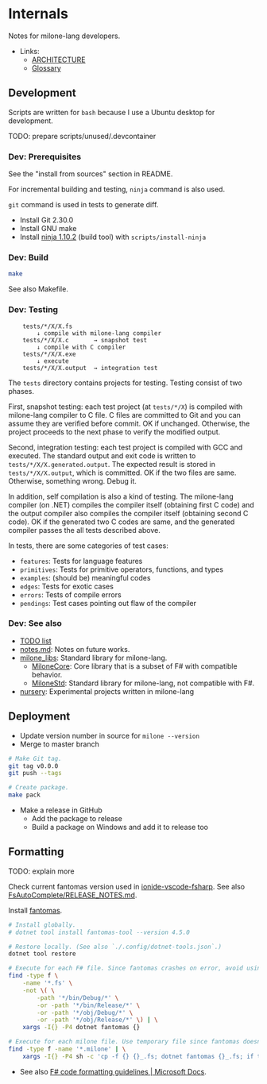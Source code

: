 # Internals

Notes for milone-lang developers.

- Links:
    - [ARCHITECTURE](ARCHITECTURE.md)
    - [Glossary](docs/internals/glossary.md)

## Development

Scripts are written for `bash` because I use a Ubuntu desktop for development.

TODO: prepare scripts/unused/.devcontainer

### Dev: Prerequisites

See the "install from sources" section in README.

For incremental building and testing, `ninja` command is also used.

`git` command is used in tests to generate diff.

- Install Git 2.30.0
- Install GNU make
- Install [ninja 1.10.2](https://github.com/ninja-build/ninja) (build tool)
    with `scripts/install-ninja`

### Dev: Build

```sh
make
```

See also Makefile.

### Dev: Testing

```
    tests/*/X/X.fs
        ↓ compile with milone-lang compiler
    tests/*/X/X.c       → snapshot test
        ↓ compile with C compiler
    tests/*/X/X.exe
        ↓ execute
    tests/*/X/X.output  → integration test
```

The `tests` directory contains projects for testing. Testing consist of two phases.

First, snapshot testing: each test project (at `tests/*/X`) is compiled with milone-lang compiler to C file. C files are committed to Git and you can assume they are verified before commit. OK if unchanged. Otherwise, the project proceeds to the next phase to verify the modified output.

Second, integration testing: each test project is compiled with GCC and executed. The standard output and exit code is written to `tests/*/X/X.generated.output`. The expected result is stored in `tests/*/X/X.output`, which is committed. OK if the two files are same. Otherwise, something wrong. Debug it.

In addition, self compilation is also a kind of testing. The milone-lang compiler (on .NET) compiles the compiler itself (obtaining first C code) and the output compiler also compiles the compiler itself (obtaining second C code). OK if the generated two C codes are same, and the generated compiler passes the all tests described above.

In tests, there are some categories of test cases:

- `features`: Tests for language features
- `primitives`: Tests for primitive operators, functions, and types
- `examples`: (should be) meaningful codes
- `edges`: Tests for exotic cases
- `errors`: Tests of compile errors
- `pendings`: Test cases pointing out flaw of the compiler

### Dev: See also

- [TODO list](https://github.com/vain0x/milone-lang/projects/1)
- [notes.md](notes.md): Notes on future works.
- [milone_libs](milone_libs): Standard library for milone-lang.
    - [MiloneCore](milone_libs/MiloneCore): Core library that is a subset of F# with compatible behavior.
    - [MiloneStd](milone_libs/MiloneStd): Standard library for milone-lang, not compatible with F#.
- [nursery](nursery): Experimental projects written in milone-lang

## Deployment

- Update version number in source for `milone --version`
- Merge to master branch

```sh
# Make Git tag.
git tag v0.0.0
git push --tags

# Create package.
make pack
```

- Make a release in GitHub
    - Add the package to release
    - Build a package on Windows and add it to release too

## Formatting

TODO: explain more

Check current fantomas version used in [ionide-vscode-fsharp](https://github.com/ionide/ionide-vscode-fsharp/blob/master/RELEASE_NOTES.md).
See also [FsAutoComplete/RELEASE_NOTES.md](https://github.com/fsharp/FsAutoComplete/blob/master/RELEASE_NOTES.md).

Install [fantomas](https://github.com/fsprojects/fantomas).

```sh
# Install globally.
# dotnet tool install fantomas-tool --version 4.5.0

# Restore locally. (See also `./.config/dotnet-tools.json`.)
dotnet tool restore

# Execute for each F# file. Since fantomas crashes on error, avoid using --recursive mode.
find -type f \
    -name '*.fs' \
    -not \( \
        -path '*/bin/Debug/*' \
        -or -path '*/bin/Release/*' \
        -or -path '*/obj/Debug/*' \
        -or -path '*/obj/Release/*' \) | \
    xargs -I{} -P4 dotnet fantomas {}

# Execute for each milone file. Use temporary file since fantomas doesn't allow non-F# file extensions.
find -type f -name '*.milone' | \
    xargs -I{} -P4 sh -c 'cp -f {} {}_.fs; dotnet fantomas {}_.fs; if test $? -eq 0; then cat {}_.fs >{}; fi; rm -f {}_.fs'
```

- See also [F# code formatting guidelines | Microsoft Docs](https://docs.microsoft.com/en-us/dotnet/fsharp/style-guide/formatting#formatting-expressions).
